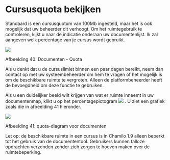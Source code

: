 # Cursusquota bekijken

Standaard is een cursusquotum van 100Mb ingesteld, maar het is ook mogelijk dat uw beheerder dit verhoogt. Om het ruimtegebruik te controleren, kijkt u naar de indicatie onderaan uw documentenlijst. Ik zal aangeven welk percentage van je cursus wordt gebruikt.

![](../../.gitbook/assets/images46%20%285%29.png)

Afbeelding 40: Documenten - Quota

Als u denkt dat u de cursuslimiet binnen een paar dagen bereikt, neem dan contact op met uw systeembeheerder om hem te vragen of het mogelijk is om de beschikbare ruimte te vergroten. Alleen de platformbeheerder heeft de bevoegdheid om deze functie te gebruiken.

Als u een duidelijker beeld wilt krijgen van wat er ruimte inneemt in uw documentenmap, klikt u op het percentagepictogram ![](../../.gitbook/assets/graphics125%20%283%29.png) . U ziet een grafiek zoals die in afbeelding 41 hieronder.

![](../../.gitbook/assets/images288%20%281%29.png)

Afbeelding 41: quota-diagram voor documenten

Let op: de beschikbare ruimte in een cursus is in Chamilo 1.9 alleen beperkt tot het gebruik van de documententool. Gebruikers kunnen talloze opdrachten verzenden zonder zich zorgen te hoeven maken over de ruimtebeperking.

